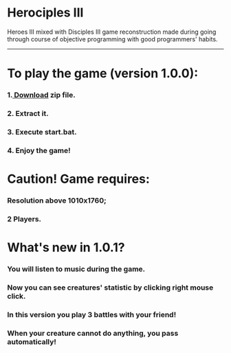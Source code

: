 # Herociples III
Heroes III mixed with Disciples III game reconstruction made during going through course of objective programming with good programmers' habits.
<hr>
<h1> To play the game (version 1.0.0):</h1>
<h3>1.<a href="https://drive.google.com/file/d/14I_d6fOUCaohL75yXA3OiWGOaLfyKksn/view?usp=sharing"> Download</a> zip file.</h3> 
<h3>2. Extract it.</h3> 
<h3>3. Execute start.bat.</h3> 
<h3>4. Enjoy the game!</h3> 
<h1>Caution! Game requires:</h1>
<h3>Resolution above 1010x1760;</h3>
<h3>2 Players.</h3>
<h1> What's new in 1.0.1?</h1>
<h3>You will listen to music during the game.</h3>
<h3>Now you can see creatures' statistic by clicking right mouse click.</h3>
<h3>In this version you play 3 battles with your friend!</h3>
<h3>When your creature cannot do anything, you pass automatically!</h3>
